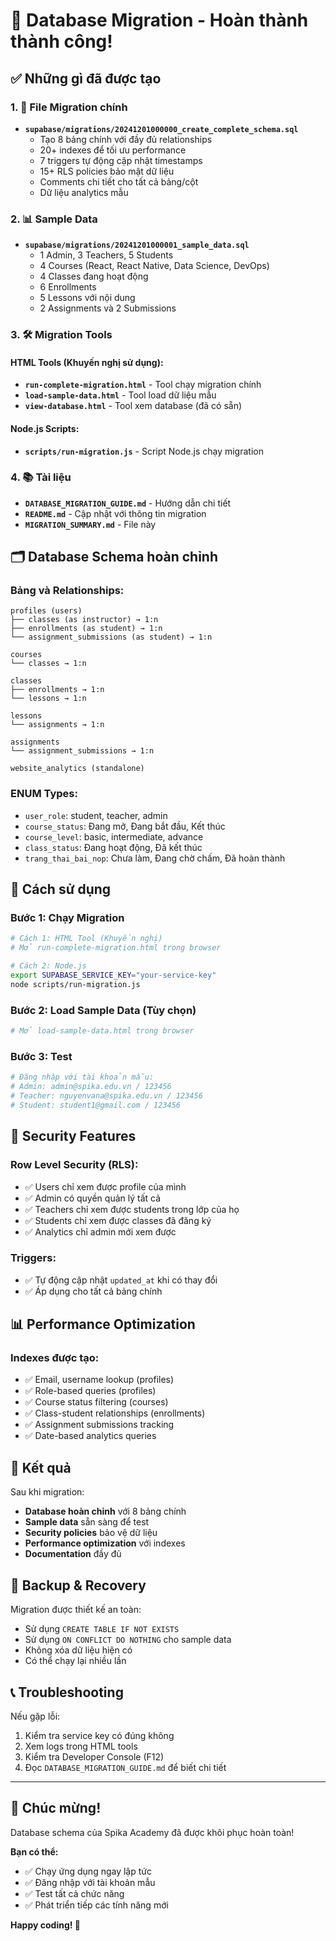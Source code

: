# 🎉 Database Migration - Hoàn thành thành công!

## ✅ Những gì đã được tạo

### 1. 📄 File Migration chính
- **`supabase/migrations/20241201000000_create_complete_schema.sql`**
  - Tạo 8 bảng chính với đầy đủ relationships
  - 20+ indexes để tối ưu performance
  - 7 triggers tự động cập nhật timestamps
  - 15+ RLS policies bảo mật dữ liệu
  - Comments chi tiết cho tất cả bảng/cột
  - Dữ liệu analytics mẫu

### 2. 📊 Sample Data
- **`supabase/migrations/20241201000001_sample_data.sql`**
  - 1 Admin, 3 Teachers, 5 Students
  - 4 Courses (React, React Native, Data Science, DevOps)
  - 4 Classes đang hoạt động
  - 6 Enrollments
  - 5 Lessons với nội dung
  - 2 Assignments và 2 Submissions

### 3. 🛠️ Migration Tools

#### HTML Tools (Khuyến nghị sử dụng):
- **`run-complete-migration.html`** - Tool chạy migration chính
- **`load-sample-data.html`** - Tool load dữ liệu mẫu
- **`view-database.html`** - Tool xem database (đã có sẵn)

#### Node.js Scripts:
- **`scripts/run-migration.js`** - Script Node.js chạy migration

### 4. 📚 Tài liệu
- **`DATABASE_MIGRATION_GUIDE.md`** - Hướng dẫn chi tiết
- **`README.md`** - Cập nhật với thông tin migration
- **`MIGRATION_SUMMARY.md`** - File này

## 🗂️ Database Schema hoàn chỉnh

### Bảng và Relationships:
```
profiles (users)
├── classes (as instructor) → 1:n
├── enrollments (as student) → 1:n
└── assignment_submissions (as student) → 1:n

courses
└── classes → 1:n

classes
├── enrollments → 1:n
└── lessons → 1:n

lessons
└── assignments → 1:n

assignments
└── assignment_submissions → 1:n

website_analytics (standalone)
```

### ENUM Types:
- `user_role`: student, teacher, admin
- `course_status`: Đang mở, Đang bắt đầu, Kết thúc
- `course_level`: basic, intermediate, advance
- `class_status`: Đang hoạt động, Đã kết thúc
- `trang_thai_bai_nop`: Chưa làm, Đang chờ chấm, Đã hoàn thành

## 🚀 Cách sử dụng

### Bước 1: Chạy Migration
```bash
# Cách 1: HTML Tool (Khuyến nghị)
# Mở run-complete-migration.html trong browser

# Cách 2: Node.js
export SUPABASE_SERVICE_KEY="your-service-key"
node scripts/run-migration.js
```

### Bước 2: Load Sample Data (Tùy chọn)
```bash
# Mở load-sample-data.html trong browser
```

### Bước 3: Test
```bash
# Đăng nhập với tài khoản mẫu:
# Admin: admin@spika.edu.vn / 123456
# Teacher: nguyenvana@spika.edu.vn / 123456
# Student: student1@gmail.com / 123456
```

## 🔐 Security Features

### Row Level Security (RLS):
- ✅ Users chỉ xem được profile của mình
- ✅ Admin có quyền quản lý tất cả
- ✅ Teachers chỉ xem được students trong lớp của họ
- ✅ Students chỉ xem được classes đã đăng ký
- ✅ Analytics chỉ admin mới xem được

### Triggers:
- ✅ Tự động cập nhật `updated_at` khi có thay đổi
- ✅ Áp dụng cho tất cả bảng chính

## 📊 Performance Optimization

### Indexes được tạo:
- ✅ Email, username lookup (profiles)
- ✅ Role-based queries (profiles)
- ✅ Course status filtering (courses)
- ✅ Class-student relationships (enrollments)
- ✅ Assignment submissions tracking
- ✅ Date-based analytics queries

## 🎯 Kết quả

Sau khi migration:
- **Database hoàn chỉnh** với 8 bảng chính
- **Sample data** sẵn sàng để test
- **Security policies** bảo vệ dữ liệu
- **Performance optimization** với indexes
- **Documentation** đầy đủ

## 🔄 Backup & Recovery

Migration được thiết kế an toàn:
- Sử dụng `CREATE TABLE IF NOT EXISTS`
- Sử dụng `ON CONFLICT DO NOTHING` cho sample data
- Không xóa dữ liệu hiện có
- Có thể chạy lại nhiều lần

## 📞 Troubleshooting

Nếu gặp lỗi:
1. Kiểm tra service key có đúng không
2. Xem logs trong HTML tools
3. Kiểm tra Developer Console (F12)
4. Đọc `DATABASE_MIGRATION_GUIDE.md` để biết chi tiết

---

## 🎊 Chúc mừng!

Database schema của Spika Academy đã được khôi phục hoàn toàn!

**Bạn có thể:**
- ✅ Chạy ứng dụng ngay lập tức
- ✅ Đăng nhập với tài khoản mẫu
- ✅ Test tất cả chức năng
- ✅ Phát triển tiếp các tính năng mới

**Happy coding! 🚀**

